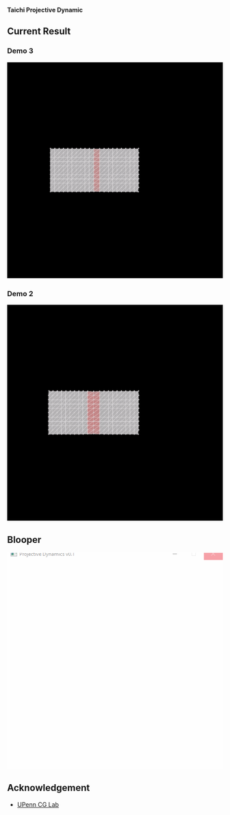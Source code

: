 **Taichi Projective Dynamic**

## Current Result

### Demo 3

![gif](./results/PJD_demo3_v0.2.gif)

### Demo 2

![gif](./results/PJD_demo2_v0.4.gif)

## Blooper

![gif](./results/PJD_demo1_v0.1.gif)


## Acknowledgement

* [UPenn CG Lab](http://cg.cis.upenn.edu/)



